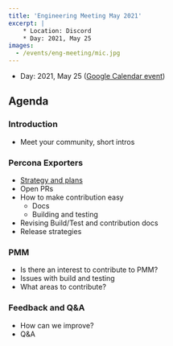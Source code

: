 ```yaml
---
title: 'Engineering Meeting May 2021'
excerpt: |
    * Location: Discord
    * Day: 2021, May 25
images:
  - /events/eng-meeting/mic.jpg
---
```


* Day: 2021, May 25 ([Google Calendar event](https://calendar.google.com/calendar/u/0/r/eventedit/copy/NXVpMGxhYW9vZzB1NjZpYmxxbjM1dGRoYmlfMjAyMTA1MjVUMTQwMDAwWiBjX3NsaG5uaTIxdm9wNnI2MWt0OGFpMjZsNjRnQGc/ZGVuaXMua29uZHJhdGVua29AZ21haWwuY29t?scp=ALL&sf=true))

## Agenda

### Introduction

* Meet your community, short intros

### Percona Exporters

* [Strategy and plans](https://github.com/orgs/percona/projects/2)
* Open PRs
* How to make contribution easy
  - Docs
  - Building and testing
* Revising Build/Test and contribution docs
* Release strategies

### PMM

* Is there an interest to contribute to PMM?
* Issues with build and testing
* What areas to contribute?

### Feedback and Q&A

* How can we improve?
* Q&A